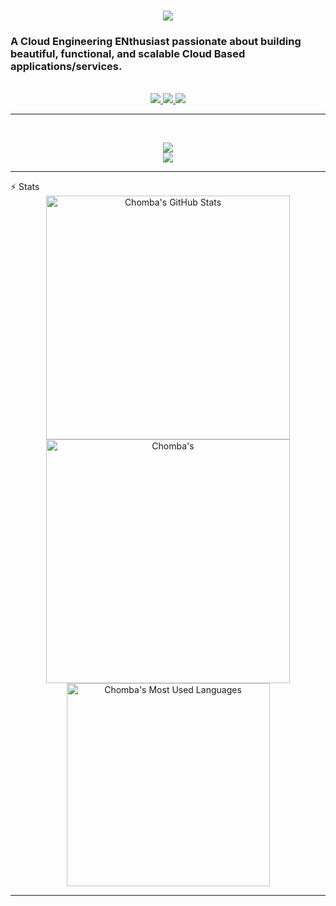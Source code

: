 <h1 align="center">
    <img src="https://readme-typing-svg.herokuapp.com/?font=Inter&size=48&center=true&vCenter=true&width=500&height=70&color=4493F8&duration=4000&lines=Hi+There!+👋;+I'm+Chomba+Mumba!;" />
</h1>

### A Cloud Engineering ENthusiast passionate about building beautiful, functional, and scalable Cloud Based applications/services.
<br>

<div align="center">
  <a href="chombaibex@gmail.com">
    <img src="https://img.shields.io/badge/Gmail-333333?style=for-the-badge&logo=gmail&logoColor=red" />
  </a>
  <a href="https://www.linkedin.com/in/chomba-mumba-395a99172/" target="_blank">
    <img src="https://img.shields.io/badge/LinkedIn-0077B5?style=for-the-badge&logo=linkedin&logoColor=white" target="_blank" />
  </a>
  <a href="https://chomba-mumba.co.uk" target="_blank">
    <img src="https://img.shields.io/badge/portfolio-8A2BE2" target="_blank" />
  </a>
</div>
<hr>
<br>
<p align="center">
  <img src="https://skillicons.dev/icons?i=aws,terraform,go,docker,kubernetes,githubactions,git" />
    <br>
  <img src="https://skillicons.dev/icons?i=python,html,css,js,vue,react,postman,figma" />
</p>

<hr

## ⚡️ Stats

<br>

<div align=center>
  <img width=390 src="https://github-readme-stats.vercel.app/api?username=chomba-mumba&theme=transparent&count_private=true&show_icons=true&rank_icon=github&locale=en" alt="Chomba's GitHub Stats" />
  <img width=390 src="https://github-readme-streak-stats.herokuapp.com/?user=chomba-mumba&theme=transparent&count_private=true&border_radius=10&locale=en" alt="Chomba's" />
  <img width=325 src="https://github-readme-stats.vercel.app/api/top-langs?username=chomba-mumba&theme=transparent&layout=donut&hide=css&langs_count=8&border_radius=10&show_icons=true&locale=en" alt="Chomba's Most Used Languages" />
</div>

<hr>
